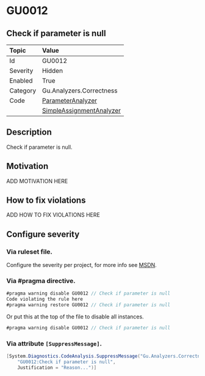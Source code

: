 # GU0012
## Check if parameter is null

| Topic    | Value
| :--      | :--
| Id       | GU0012
| Severity | Hidden
| Enabled  | True
| Category | Gu.Analyzers.Correctness
| Code     | [ParameterAnalyzer](https://github.com/GuOrg/Gu.Analyzers/blob/master/Gu.Analyzers/Analyzers/ParameterAnalyzer.cs)
|          | [SimpleAssignmentAnalyzer](https://github.com/GuOrg/Gu.Analyzers/blob/master/Gu.Analyzers/Analyzers/SimpleAssignmentAnalyzer.cs)

## Description

Check if parameter is null.

## Motivation

ADD MOTIVATION HERE

## How to fix violations

ADD HOW TO FIX VIOLATIONS HERE

<!-- start generated config severity -->
## Configure severity

### Via ruleset file.

Configure the severity per project, for more info see [MSDN](https://msdn.microsoft.com/en-us/library/dd264949.aspx).

### Via #pragma directive.
```C#
#pragma warning disable GU0012 // Check if parameter is null
Code violating the rule here
#pragma warning restore GU0012 // Check if parameter is null
```

Or put this at the top of the file to disable all instances.
```C#
#pragma warning disable GU0012 // Check if parameter is null
```

### Via attribute `[SuppressMessage]`.

```C#
[System.Diagnostics.CodeAnalysis.SuppressMessage("Gu.Analyzers.Correctness", 
    "GU0012:Check if parameter is null", 
    Justification = "Reason...")]
```
<!-- end generated config severity -->